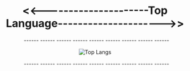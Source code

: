 <center><h1><<---------------------Top Language--------------------->></h1></center>
<center>
   <p>&nbsp; ------ ------ ------ ------ ------ ------ ------ ------ ------</p>
   <img src="https://github-readme-stats.vercel.app/api/top-langs/?username=1337DaKL&layout=donut&theme=radical&title_color=EB0029&text_color=87C647" alt="Top Langs">
   <p>&nbsp; ------ ------ ------ ------ ------ ------ ------ ------ ------</p>
</center>
